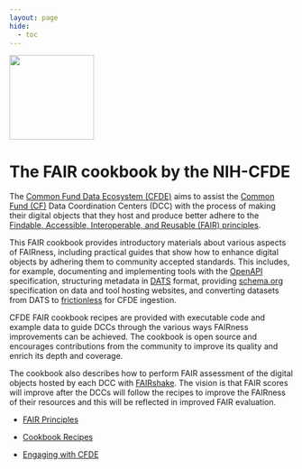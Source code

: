 ```yaml
---
layout: page
hide:
  - toc
---
```


<div>
<!-- <img src="./images/logo/CFDE-FAIR-new-logo-option1-colourized.png" width="150"/> -->
<!-- <img src="../images/logo/CFDE-FAIR-new-logo-option1-nih-blue.png" width="150"/> -->
<img src="https://github.com/nih-cfde/the-fair-cookbook/blob/master/content/images/logo/CFDE-FAIR-new-logo-option1-nih-blue.png?raw=true" width="150"/>
</div>

The FAIR cookbook by the NIH-CFDE
==================================


The [Common Fund Data Ecosystem (CFDE)](https://nih-cfde.org) aims to assist the [Common Fund (CF)](https://commonfund.nih.gov/) Data Coordination Centers (DCC) with the process of making their digital objects that they host and produce better adhere to the [Findable, Accessible, Interoperable, and Reusable (FAIR) principles](https://www.nature.com/articles/sdata201618).

This FAIR cookbook provides introductory materials about various aspects of FAIRness, including practical guides that show how to enhance digital objects by adhering them to community accepted standards. This includes, for example, documenting and implementing tools with the [OpenAPI](https://swagger.io/docs/specification/about/) specification, structuring metadata in [DATS](https://www.nature.com/articles/sdata201759) format, providing [schema.org](https://schema.org/) specification on data and tool hosting websites, and converting datasets from DATS to [frictionless](https://frictionlessdata.io/specs/table-schema/) for CFDE ingestion.

CFDE FAIR cookbook recipes are provided with executable code and example data to guide DCCs through the various ways FAIRness improvements can be achieved. The cookbook is open source and encourages contributions from the community to improve its quality and enrich its depth and coverage.  

The cookbook also describes how to perform FAIR assessment of the digital objects hosted by each DCC with [FAIRshake](https://fairshake.cloud/). The vision is that FAIR scores will improve after the DCCs will follow the recipes to improve the FAIRness of their resources and this will be reflected in improved FAIR evaluation.

* [FAIR Principles](./content/Introduction/fair-principles.md)

* [Cookbook Recipes](./content/recipes/recipes-overview.md)

* [Engaging with CFDE](./content/Introduction/cfde.md)
